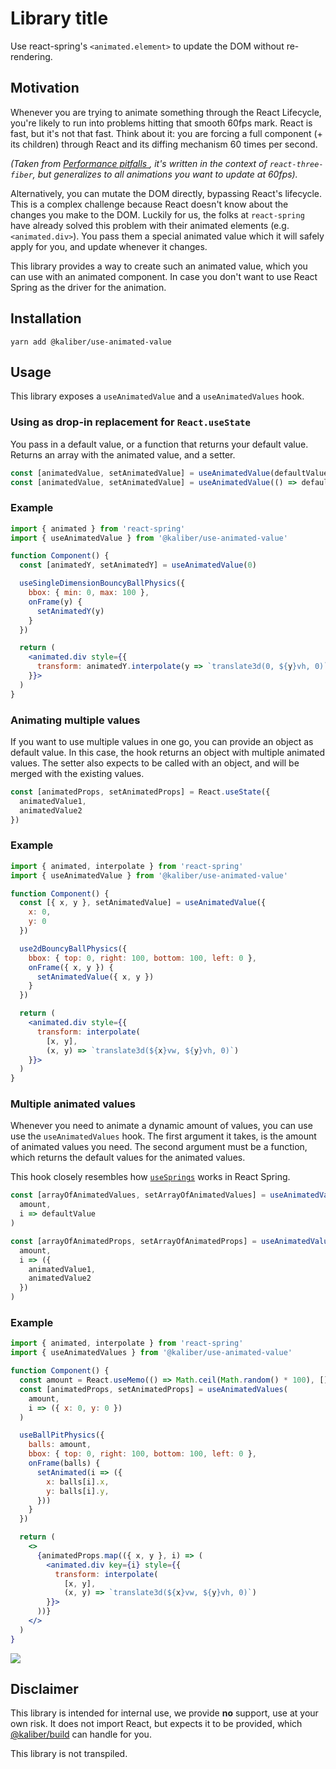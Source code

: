 # Library title
Use react-spring's `<animated.element>` to update the DOM without re-rendering.

## Motivation
Whenever you are trying to animate something through the React Lifecycle, you're likely to run into problems hitting that smooth 60fps mark. React is fast, but it's not that fast. Think about it: you are forcing a full component (+ its children) through React and its diffing mechanism 60 times per second. 

*(Taken from [Performance pitfalls
](https://github.com/pmndrs/react-three-fiber/blob/master/markdown/pitfalls.md), it's written in the context of `react-three-fiber`, but generalizes to all animations you want to update at 60fps).*

Alternatively, you can mutate the DOM directly, bypassing React's lifecycle. This is a complex challenge because React doesn't know about the changes you make to the DOM. Luckily for us, the folks at `react-spring` have already solved this problem with their animated elements (e.g. `<animated.div>`). You pass them a special animated value which it will safely apply for you, and update whenever it changes.

This library provides a way to create such an animated value, which you can use with an animated component. In case you don't want to use React Spring as the driver for the animation. 

## Installation

```
yarn add @kaliber/use-animated-value
```

## Usage
This library exposes a `useAnimatedValue` and a `useAnimatedValues` hook. 

### Using as drop-in replacement for `React.useState`
You pass in a default value, or a function that returns your default value. Returns an array with the animated value, and a setter. 

```js
const [animatedValue, setAnimatedValue] = useAnimatedValue(defaultValue)
const [animatedValue, setAnimatedValue] = useAnimatedValue(() => defaultValue)
```

### Example

```jsx
import { animated } from 'react-spring'
import { useAnimatedValue } from '@kaliber/use-animated-value'

function Component() {
  const [animatedY, setAnimatedY] = useAnimatedValue(0)

  useSingleDimensionBouncyBallPhysics({
    bbox: { min: 0, max: 100 },
    onFrame(y) {
      setAnimatedY(y)
    }
  })

  return (
    <animated.div style={{ 
      transform: animatedY.interpolate(y => `translate3d(0, ${y}vh, 0)`)
    }}>
  )
}
```

### Animating multiple values

If you want to use multiple values in one go, you can provide an object as default value. In this case, the hook returns an object with multiple animated values. The setter also expects to be called with an object, and will be merged with the existing values.

```js
const [animatedProps, setAnimatedProps] = React.useState({
  animatedValue1,
  animatedValue2
})
```

### Example

```jsx
import { animated, interpolate } from 'react-spring'
import { useAnimatedValue } from '@kaliber/use-animated-value'

function Component() {
  const [{ x, y }, setAnimatedValue] = useAnimatedValue({ 
    x: 0, 
    y: 0 
  })

  use2dBouncyBallPhysics({
    bbox: { top: 0, right: 100, bottom: 100, left: 0 },
    onFrame({ x, y }) {
      setAnimatedValue({ x, y })
    }
  })

  return (
    <animated.div style={{ 
      transform: interpolate(
        [x, y],
        (x, y) => `translate3d(${x}vw, ${y}vh, 0)`)
    }}>
  )
}
```

### Multiple animated values
Whenever you need to animate a dynamic amount of values, you can use use the `useAnimatedValues` hook. The first argument it takes, is the amount of animated values you need. The second argument must be a function, which returns the default values for the animated values. 

This hook closely resembles how [`useSprings`](https://www.react-spring.io/docs/hooks/use-springs) works in React Spring.

```js
const [arrayOfAnimatedValues, setArrayOfAnimatedValues] = useAnimatedValues(
  amount, 
  i => defaultValue
)
```
```js
const [arrayOfAnimatedProps, setArrayOfAnimatedProps] = useAnimatedValues(
  amount, 
  i => ({
    animatedValue1,
    animatedValue2
  })
)
```

### Example
```jsx
import { animated, interpolate } from 'react-spring'
import { useAnimatedValues } from '@kaliber/use-animated-value'

function Component() {
  const amount = React.useMemo(() => Math.ceil(Math.random() * 100), [])
  const [animatedProps, setAnimatedProps] = useAnimatedValues(
    amount, 
    i => ({ x: 0, y: 0 })
  )

  useBallPitPhysics({
    balls: amount,
    bbox: { top: 0, right: 100, bottom: 100, left: 0 },
    onFrame(balls) {
      setAnimated(i => ({
        x: balls[i].x,
        y: balls[i].y,
      }))
    }
  })

  return (
    <>
      {animatedProps.map(({ x, y }, i) => (
        <animated.div key={i} style={{ 
          transform: interpolate(
            [x, y],
            (x, y) => `translate3d(${x}vw, ${y}vh, 0)`)
        }}>
      ))}
    </>
  )
}
```

![](https://media.giphy.com/media/l2JhL0Gpfbvs4Y07K/giphy.gif)

## Disclaimer
This library is intended for internal use, we provide __no__ support, use at your own risk. It does not import React, but expects it to be provided, which [@kaliber/build](https://kaliberjs.github.io/build/) can handle for you.

This library is not transpiled.